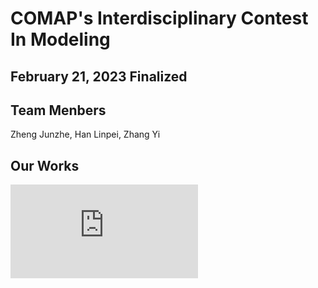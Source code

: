 # COMAP's Interdisciplinary Contest In Modeling

## February 21, 2023 Finalized
## Team Menbers
Zheng Junzhe, Han Linpei, Zhang Yi
## Our Works
![Mindmap](https://github.com/ZJZ0405/COMAP-ICM-2023/blob/main/illustration/Mindmap/Figure/GreenGDP.pdf)
